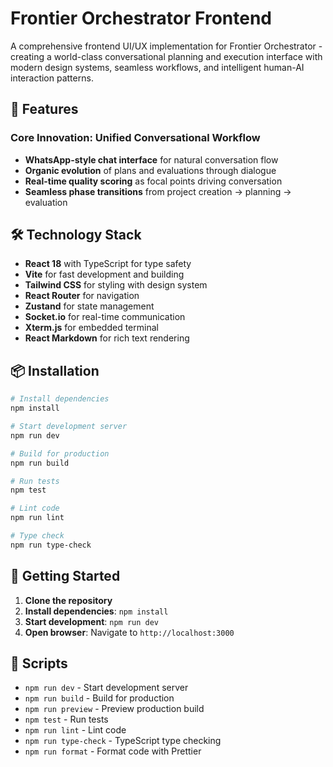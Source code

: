 # Frontier Orchestrator Frontend

A comprehensive frontend UI/UX implementation for Frontier Orchestrator - creating a world-class conversational planning and execution interface with modern design systems, seamless workflows, and intelligent human-AI interaction patterns.

## 🚀 Features

### Core Innovation: Unified Conversational Workflow
- **WhatsApp-style chat interface** for natural conversation flow
- **Organic evolution** of plans and evaluations through dialogue
- **Real-time quality scoring** as focal points driving conversation
- **Seamless phase transitions** from project creation → planning → evaluation

## 🛠️ Technology Stack

- **React 18** with TypeScript for type safety
- **Vite** for fast development and building
- **Tailwind CSS** for styling with design system
- **React Router** for navigation
- **Zustand** for state management
- **Socket.io** for real-time communication
- **Xterm.js** for embedded terminal
- **React Markdown** for rich text rendering

## 📦 Installation

```bash
# Install dependencies
npm install

# Start development server
npm run dev

# Build for production
npm run build

# Run tests
npm test

# Lint code
npm run lint

# Type check
npm run type-check
```

## 🚀 Getting Started

1. **Clone the repository**
2. **Install dependencies**: `npm install`
3. **Start development**: `npm run dev`
4. **Open browser**: Navigate to `http://localhost:3000`

## 📝 Scripts

- `npm run dev` - Start development server
- `npm run build` - Build for production
- `npm run preview` - Preview production build
- `npm test` - Run tests
- `npm run lint` - Lint code
- `npm run type-check` - TypeScript type checking
- `npm run format` - Format code with Prettier
